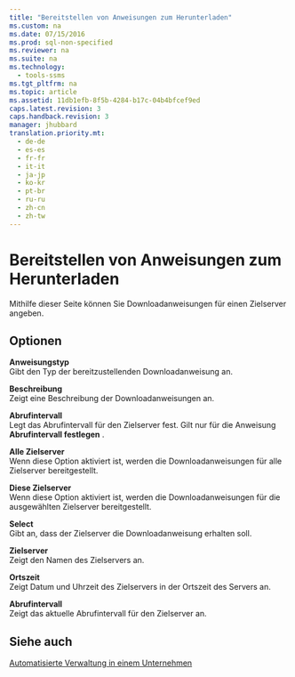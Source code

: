 ```yaml
---
title: "Bereitstellen von Anweisungen zum Herunterladen"
ms.custom: na
ms.date: 07/15/2016
ms.prod: sql-non-specified
ms.reviewer: na
ms.suite: na
ms.technology: 
  - tools-ssms
ms.tgt_pltfrm: na
ms.topic: article
ms.assetid: 11db1efb-8f5b-4284-b17c-04b4bfcef9ed
caps.latest.revision: 3
caps.handback.revision: 3
manager: jhubbard
translation.priority.mt: 
  - de-de
  - es-es
  - fr-fr
  - it-it
  - ja-jp
  - ko-kr
  - pt-br
  - ru-ru
  - zh-cn
  - zh-tw
---
```

# Bereitstellen von Anweisungen zum Herunterladen
Mithilfe dieser Seite können Sie Downloadanweisungen für einen Zielserver angeben.  
  
## Optionen  
**Anweisungstyp**  
Gibt den Typ der bereitzustellenden Downloadanweisung an.  
  
**Beschreibung**  
Zeigt eine Beschreibung der Downloadanweisungen an.  
  
**Abrufintervall**  
Legt das Abrufintervall für den Zielserver fest. Gilt nur für die Anweisung **Abrufintervall festlegen** .  
  
**Alle Zielserver**  
Wenn diese Option aktiviert ist, werden die Downloadanweisungen für alle Zielserver bereitgestellt.  
  
**Diese Zielserver**  
Wenn diese Option aktiviert ist, werden die Downloadanweisungen für die ausgewählten Zielserver bereitgestellt.  
  
**Select**  
Gibt an, dass der Zielserver die Downloadanweisung erhalten soll.  
  
**Zielserver**  
Zeigt den Namen des Zielservers an.  
  
**Ortszeit**  
Zeigt Datum und Uhrzeit des Zielservers in der Ortszeit des Servers an.  
  
**Abrufintervall**  
Zeigt das aktuelle Abrufintervall für den Zielserver an.  
  
## Siehe auch  
[Automatisierte Verwaltung in einem Unternehmen](../content/Automated-Administration-Across-an-Enterprise.md)  
  
